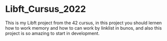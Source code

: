 # Libft_Cursus_2022
This is my Libft project from the 42 cursus, in this project you should lernen how to work memory and how to can work by linklist in bunos, and also this project is so amazing to start in development.

